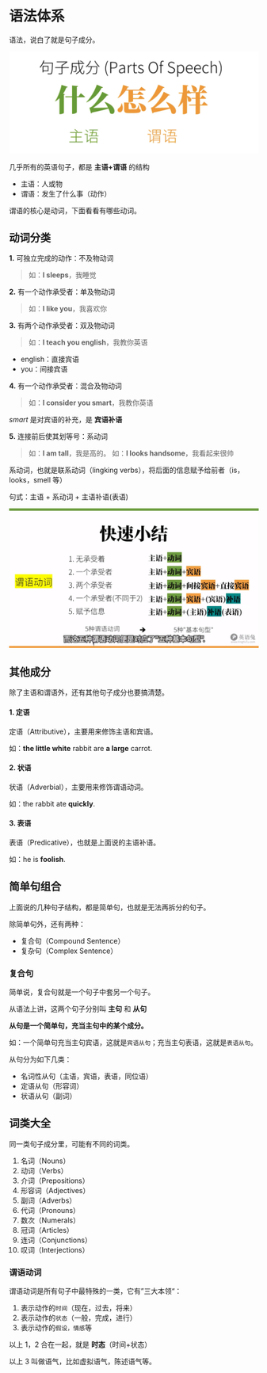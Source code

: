 # 语法体系

语法，说白了就是句子成分。

![WX20210627-095626@2x](./image/WX20210627-095626@2x.png)

几乎所有的英语句子，都是 **主语+谓语** 的结构

- 主语：人或物
- 谓语：发生了什么事（动作）

谓语的核心是动词，下面看看有哪些动词。

## 动词分类

**1.** 可独立完成的动作：不及物动词

> 如：**I sleeps**，我睡觉

**2.** 有一个动作承受者：单及物动词

> 如：**I like you**，我喜欢你

**3.** 有两个动作承受者：双及物动词

> 如：**I teach you english**，我教你英语

- english：直接宾语
- you：间接宾语

**4.** 有一个动作承受者：混合及物动词

> 如：**I consider you smart**，我教你英语

_smart_ 是对宾语的补充，是 **宾语补语**

**5.** 连接前后使其划等号：系动词

> 如：**I am tall**，我是高的。
> 如：**I looks handsome**，我看起来很帅

系动词，也就是联系动词（lingking verbs），将后面的信息赋予给前者（is，looks，smell 等）

句式：主语 + 系动词 + 主语补语(表语)

![WechatIMG283](./image/WechatIMG283.jpeg)

## 其他成分

除了主语和谓语外，还有其他句子成分也要搞清楚。

#### 1. 定语

定语（Attributive），主要用来修饰主语和宾语。

如：**the little white** rabbit are **a large** carrot.

#### 2. 状语

状语（Adverbial），主要用来修饰谓语动词。

如：the rabbit ate **quickly**.

#### 3. 表语

表语（Predicative），也就是上面说的主语补语。

如：he is **foolish**.

## 简单句组合

上面说的几种句子结构，都是简单句，也就是无法再拆分的句子。

除简单句外，还有两种：

- 复合句（Compound Sentence）
- 复杂句（Complex Sentence）

### 复合句

简单说，复合句就是一个句子中套另一个句子。

从语法上讲，这两个句子分别叫 **主句** 和 **从句**

**从句是一个简单句，充当主句中的某个成分。**

如：一个简单句充当主句宾语，这就是`宾语从句`；充当主句表语，这就是`表语从句`。

从句分为如下几类：

- 名词性从句（主语，宾语，表语，同位语）
- 定语从句（形容词）
- 状语从句（副词）

## 词类大全

同一类句子成分里，可能有不同的词类。

1. 名词（Nouns）
2. 动词（Verbs）
3. 介词（Prepositions）
4. 形容词（Adjectives）
5. 副词（Adverbs）
6. 代词（Pronouns）
7. 数次（Numerals）
8. 冠词（Articles）
9. 连词（Conjunctions）
10. 叹词（Interjections）

### 谓语动词

谓语动词是所有句子中最特殊的一类，它有”三大本领“：

1. 表示动作的`时间`（现在，过去，将来）
2. 表示动作的`状态`（一般，完成，进行）
3. 表示动作的`假设，情感`等

以上 1，2 合在一起，就是 **时态**（时间+状态）

以上 3 叫做语气，比如虚拟语气，陈述语气等。
